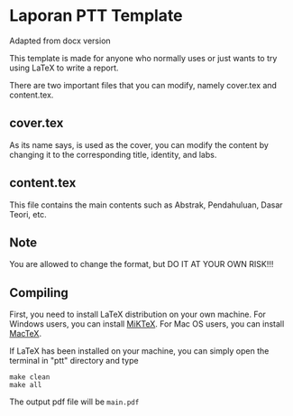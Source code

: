 # Laporan PTT Template
Adapted from docx version

This template is made for anyone who normally uses or just wants to try using LaTeX to write a report.

There are two important files that you can modify, namely cover.tex and content.tex. 

## cover.tex
As its name says, is used as the cover, you can modify the content by changing it to the corresponding title, identity, and labs. 

## content.tex
This file contains the main contents such as Abstrak, Pendahuluan, Dasar Teori, etc. 

## Note
You are allowed to change the format, but DO IT AT YOUR OWN RISK!!!

## Compiling
First, you need to install LaTeX distribution on your own machine. For Windows users, you can install [MiKTeX](https://miktex.org/). For Mac OS users, you can install [MacTeX](https://www.tug.org/mactex/mactex-download.html).

If LaTeX has been installed on your machine, you can simply open the terminal in "ptt" directory and type 

```
make clean
make all
```

The output pdf file will be `main.pdf`

